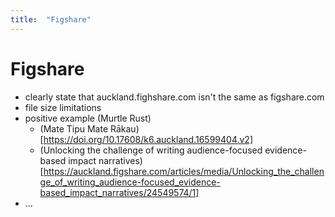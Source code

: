 ```yaml
---
title:  "Figshare"
---
```


# Figshare
<!-- TODO #14 put links here @jensbri -->


<!-- TODO #15 test @jensbri   -->

<!-- TODO #16 now another one with the projectS @jensbri -->
- clearly state that auckland.fighshare.com isn't the same as figshare.com
- file size limitations
- positive example (Murtle Rust)
  -  (Mate Tipu Mate Rākau)[https://doi.org/10.17608/k6.auckland.16599404.v2]
  -  (Unlocking the challenge of writing audience-focused evidence-based impact narratives)[https://auckland.figshare.com/articles/media/Unlocking_the_challenge_of_writing_audience-focused_evidence-based_impact_narratives/24549574/1]
- ...
